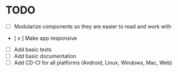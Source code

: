# TODO

- [  ] Modularize components so they are easier to read and work with
- [ x ] Make app responsive
- [  ] Add basic tests
- [  ] Add basic documentation
- [  ] Add CD-CI for all platforms (Android, Linux, Windows, Mac, Web)